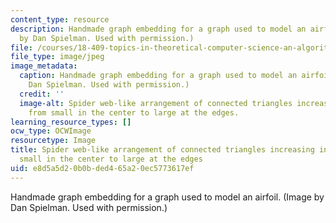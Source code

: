 ```yaml
---
content_type: resource
description: Handmade graph embedding for a graph used to model an airfoil. (Image
  by Dan Spielman. Used with permission.)
file: /courses/18-409-topics-in-theoretical-computer-science-an-algorithmists-toolkit-fall-2009/e8d5a5d20b0bded465a20ec5773617ef_18-409f09-th.jpg
file_type: image/jpeg
image_metadata:
  caption: Handmade graph embedding for a graph used to model an airfoil. (Image by
    Dan Spielman. Used with permission.)
  credit: ''
  image-alt: Spider web-like arrangement of connected triangles increasing in size
    from small in the center to large at the edges.
learning_resource_types: []
ocw_type: OCWImage
resourcetype: Image
title: Spider web-like arrangement of connected triangles increasing in size from
  small in the center to large at the edges
uid: e8d5a5d2-0b0b-ded4-65a2-0ec5773617ef
---
```

Handmade graph embedding for a graph used to model an airfoil. (Image by Dan Spielman. Used with permission.)

